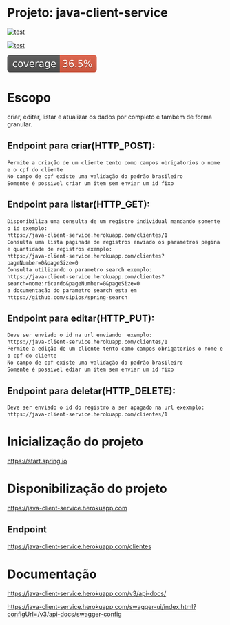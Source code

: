 # Projeto: java-client-service


[![test](https://github.com/rzandonai/java-cliente-service/actions/workflows/gradle.yml/badge.svg)](https://github.com/rzandonai/java-cliente-service/actions/workflows/codeql-analysis.yml)

[![test](https://github.com/rzandonai/java-cliente-service/actions/workflows/codeql-analysis.yml/badge.svg)](https://github.com/rzandonai/java-cliente-service/actions/workflows/gradle.yml)

[![Coverage](.github/badges/jacoco.svg)](https://github.com/rzandonai/java-cliente-service/actions/workflows/gradle.yml)
# Escopo
criar, editar, listar e atualizar os dados por completo e também de forma granular.

## Endpoint para criar(HTTP_POST):

    Permite a criação de um cliente tento como campos obrigatorios o nome e o cpf do cliente
    No campo de cpf existe uma validação do padrão brasileiro
    Somente é possivel criar um item sem enviar um id fixo

## Endpoint para listar(HTTP_GET):

    Disponibiliza uma consulta de um registro individual mandando somente o id exemplo:
    https://java-client-service.herokuapp.com/clientes/1
    Consulta uma lista paginada de registros enviado os parametros pagina e quantidade de registros exemplo: 
    https://java-client-service.herokuapp.com/clientes?pageNumber=0&pageSize=0
    Consulta utilizando o parametro search exemplo: 
    https://java-client-service.herokuapp.com/clientes?search=nome:ricardo&pageNumber=0&pageSize=0
    a documentação do parametro search esta em https://github.com/sipios/spring-search
    
## Endpoint para editar(HTTP_PUT):

    Deve ser enviado o id na url enviando  exemplo: 
    https://java-client-service.herokuapp.com/clientes/1
    Permite a edição de um cliente tento como campos obrigatorios o nome e o cpf do cliente
    No campo de cpf existe uma validação do padrão brasileiro
    Somente é possivel ediar um item sem enviar um id fixo

## Endpoint para deletar(HTTP_DELETE):

    Deve ser enviado o id do registro a ser apagado na url exexmplo: 
    https://java-client-service.herokuapp.com/clientes/1

# Inicialização do projeto

https://start.spring.io


# Disponibilização do projeto

https://java-client-service.herokuapp.com

## Endpoint

https://java-client-service.herokuapp.com/clientes

# Documentação 

https://java-client-service.herokuapp.com/v3/api-docs/

https://java-client-service.herokuapp.com/swagger-ui/index.html?configUrl=/v3/api-docs/swagger-config